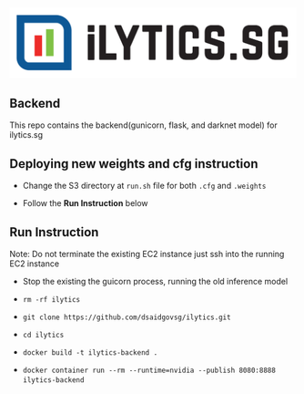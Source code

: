 ![alt text](logo.png)

## Backend

This repo contains the backend(gunicorn, flask, and darknet model) for ilytics.sg 

## Deploying new weights and cfg instruction

- Change the S3 directory at `run.sh` file for both `.cfg` and `.weights` 

- Follow the **Run Instruction** below

## Run Instruction
Note: Do not terminate the existing EC2 instance just ssh into the running EC2 instance

- Stop the existing the guicorn process, running the old inference model

- `rm -rf ilytics`

- `git clone https://github.com/dsaidgovsg/ilytics.git`

- `cd ilytics`

- `docker build -t ilytics-backend .`

- `docker container run --rm --runtime=nvidia --publish 8080:8888 ilytics-backend`




